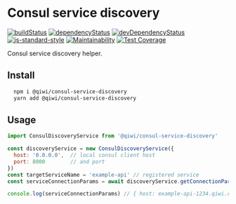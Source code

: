 # Consul service discovery
[![buildStatus](https://api.travis-ci.com/qiwi/consul-service-discovery.svg?branch=master)](https://travis-ci.com/qiwi/consul-service-discovery)
[![dependencyStatus](https://img.shields.io/david/qiwi/consul-service-discovery.svg?maxAge=3600)](https://david-dm.org/qiwi/consul-service-discovery)
[![devDependencyStatus](https://img.shields.io/david/dev/qiwi/consul-service-discovery.svg?maxAge=3600)](https://david-dm.org/qiwi/consul-service-discovery)
[![js-standard-style](https://img.shields.io/badge/code%20style-standard-brightgreen.svg)](http://standardjs.com)
[![Maintainability](https://api.codeclimate.com/v1/badges/585c9532e7570ecb9c95/maintainability)](https://codeclimate.com/github/qiwi/consul-service-discovery/maintainability)
[![Test Coverage](https://api.codeclimate.com/v1/badges/585c9532e7570ecb9c95/test_coverage)](https://codeclimate.com/github/qiwi/consul-service-discovery/test_coverage)

Consul service discovery helper.

## Install
```bash
  npm i @qiwi/consul-service-discovery
  yarn add @qiwi/consul-service-discovery
```

## Usage
```javascript
import ConsulDiscoveryService from '@qiwi/consul-service-discovery'

const discoveryService = new ConsulDiscoveryService({
  host: '0.0.0.0',  // local consul client host
  port: 8000        // and port
})
const targetServiceName = 'example-api' // registered service
const serviceConnectionParams = await discoveryService.getConnectionParams(targetServiceName)

console.log(serviceConnectionParams) // { host: example-api-1234.qiwi.com, post: 8000 }
```
